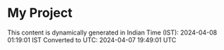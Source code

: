 # My Project

This content is dynamically generated in Indian Time (IST): 2024-04-08 01:19:01 IST
Converted to UTC: 2024-04-07 19:49:01 UTC
